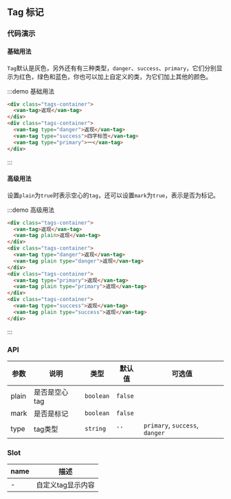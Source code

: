 <style>
.tags-container {
  padding: 5px 15px;

  .van-tag + .van-tag {
    margin-left: 10px;
  }
}
</style>

## Tag 标记

### 代码演示

#### 基础用法

`Tag`默认是灰色，另外还有有三种类型，`danger`、`success`、`primary`，它们分别显示为红色，绿色和蓝色，你也可以加上自定义的类，为它们加上其他的颜色。

:::demo 基础用法
```html
<div class="tags-container">
  <van-tag>返现</van-tag>
</div>
<div class="tags-container">
  <van-tag type="danger">返现</van-tag>
  <van-tag type="success">四字标签</van-tag>
  <van-tag type="primary">一</van-tag>
</div>
```
:::

#### 高级用法

设置`plain`为`true`时表示空心的`tag`，还可以设置`mark`为`true`，表示是否为标记。

:::demo 高级用法
```html
<div class="tags-container">
  <van-tag>返现</van-tag>
  <van-tag plain>返现</van-tag>
</div>
<div class="tags-container">
  <van-tag type="danger">返现</van-tag>
  <van-tag plain type="danger">返现</van-tag>
</div>
<div class="tags-container">
  <van-tag type="primary">返现</van-tag>
  <van-tag plain type="primary">返现</van-tag>
</div>
<div class="tags-container">
  <van-tag type="success">返现</van-tag>
  <van-tag plain type="success">返现</van-tag>
</div>
```
:::

### API

| 参数       | 说明      | 类型       | 默认值       | 可选值       |
|-----------|-----------|-----------|-------------|-------------|
| plain | 是否是空心tag | `boolean`  | `false`          |           |
| mark | 是否是标记 | `boolean`  | `false`          |           |
| type | tag类型 | `string`  | `''`          | `primary`, `success`, `danger` |

### Slot

| name       | 描述      |
|-----------|-----------|
| - | 自定义tag显示内容 |
